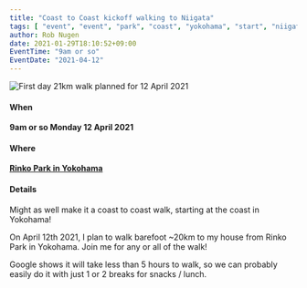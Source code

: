 ```yaml
---
title: "Coast to Coast kickoff walking to Niigata"
tags: [ "event", "event", "park", "coast", "yokohama", "start", "niigata", "walk", "barefoot" ]
author: Rob Nugen
date: 2021-01-29T18:10:52+09:00
EventTime: "9am or so"
EventDate: "2021-04-12"
---
```


<img
src="//b.robnugen.com/blog/2021/first_day_walk_planned_for_12_april_2021.png"
alt="First day 21km walk planned for 12 April 2021"
class="title" />

#### When

**9am or so Monday 12 April 2021**

#### Where

**[Rinko Park in Yokohama](https://goo.gl/maps/ZB2C79ye578aapX26)**

#### Details

Might as well make it a coast to coast walk, starting at the coast in Yokohama!

On April 12th 2021, I plan to walk barefoot ~20km to my house from
Rinko Park in Yokohama.  Join me for any or all of the walk!

Google shows it will take less than 5 hours to walk, so we can
probably easily do it with just 1 or 2 breaks for snacks / lunch.